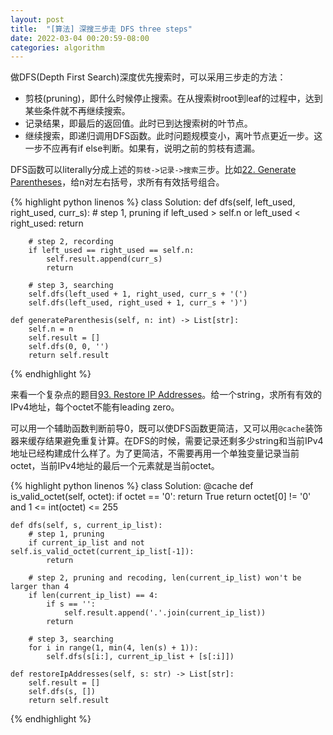 ```yaml
---
layout: post
title:  "[算法] 深搜三步走 DFS three steps"
date: 2022-03-04 00:20:59-08:00
categories: algorithm
---
```

做DFS(Depth First Search)深度优先搜索时，可以采用三步走的方法：
- 剪枝(pruning)，即什么时候停止搜索。在从搜索树root到leaf的过程中，达到某些条件就不再继续搜索。
- 记录结果，即最后的返回值。此时已到达搜索树的叶节点。
- 继续搜索，即递归调用DFS函数。此时问题规模变小，离叶节点更近一步。这一步不应再有if else判断。如果有，说明之前的剪枝有遗漏。

DFS函数可以literally分成上述的`剪枝->记录->搜索`三步。比如[22. Generate Parentheses](https://leetcode.com/problems/generate-parentheses/)，给n对左右括号，求所有有效括号组合。

{% highlight python linenos %}
class Solution:
    def dfs(self, left_used, right_used, curr_s):
        # step 1, pruning
        if left_used > self.n or left_used < right_used:
            return

        # step 2, recording
        if left_used == right_used == self.n:
            self.result.append(curr_s)
            return

        # step 3, searching
        self.dfs(left_used + 1, right_used, curr_s + '(')
        self.dfs(left_used, right_used + 1, curr_s + ')')
        
    def generateParenthesis(self, n: int) -> List[str]:
        self.n = n
        self.result = []
        self.dfs(0, 0, '')
        return self.result
{% endhighlight %}

来看一个复杂点的题目[93. Restore IP Addresses](https://leetcode.com/problems/restore-ip-addresses/)。给一个string，求所有有效的IPv4地址，每个octet不能有leading zero。

可以用一个辅助函数判断前导0，既可以使DFS函数更简洁，又可以用`@cache`装饰器来缓存结果避免重复计算。在DFS的时候，需要记录还剩多少string和当前IPv4地址已经构建成什么样了。为了更简洁，不需要再用一个单独变量记录当前octet，当前IPv4地址的最后一个元素就是当前octet。

{% highlight python linenos %}
class Solution:
    @cache
    def is_valid_octet(self, octet):
        if octet == '0':
            return True
        return octet[0] != '0' and 1 <= int(octet) <= 255

    def dfs(self, s, current_ip_list):
        # step 1, pruning
        if current_ip_list and not self.is_valid_octet(current_ip_list[-1]):
            return

        # step 2, pruning and recoding, len(current_ip_list) won't be larger than 4
        if len(current_ip_list) == 4:
            if s == '':
                self.result.append('.'.join(current_ip_list))
            return

        # step 3, searching
        for i in range(1, min(4, len(s) + 1)):
            self.dfs(s[i:], current_ip_list + [s[:i]])

    def restoreIpAddresses(self, s: str) -> List[str]:
        self.result = []
        self.dfs(s, [])
        return self.result
{% endhighlight %}
